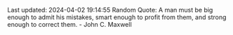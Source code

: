 Last updated: 2024-04-02 19:14:55
Random Quote: A man must be big enough to admit his mistakes, smart enough to profit from them, and strong enough to correct them. - John C. Maxwell